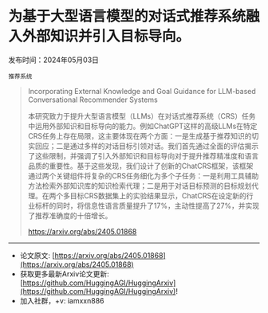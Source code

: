 # 为基于大型语言模型的对话式推荐系统融入外部知识并引入目标导向。
发布时间：2024年05月03日

`推荐系统`
> Incorporating External Knowledge and Goal Guidance for LLM-based Conversational Recommender Systems
>
> 本研究致力于提升大型语言模型（LLMs）在对话式推荐系统（CRS）任务中运用外部知识和目标导向的能力。例如ChatGPT这样的高级LLMs在特定CRS任务上存在局限，这主要体现在两个方面：一是生成基于推荐知识的切实回应；二是通过多样的对话目标引领对话。我们首先通过全面的评估揭示了这些限制，并强调了引入外部知识和目标导向对于提升推荐精准度和语言品质的重要性。基于这些发现，我们设计了创新的ChatCRS框架，该框架通过两个关键组件将复杂的CRS任务细化为多个子任务：一是利用工具辅助方法检索外部知识库的知识检索代理；二是用于对话目标预测的目标规划代理。在两个多目标CRS数据集上的实验结果显示，ChatCRS在设定新的行业标杆的同时，将信息性语言质量提升了17%，主动性提高了27%，并实现了推荐准确度的十倍增长。
>
> https://arxiv.org/abs/2405.01868


<hr />

- 论文原文: [https://arxiv.org/abs/2405.01868](https://arxiv.org/abs/2405.01868)
- 获取更多最新Arxiv论文更新: [https://github.com/HuggingAGI/HuggingArxiv](https://github.com/HuggingAGI/HuggingArxiv)!
- 加入社群，+v: iamxxn886